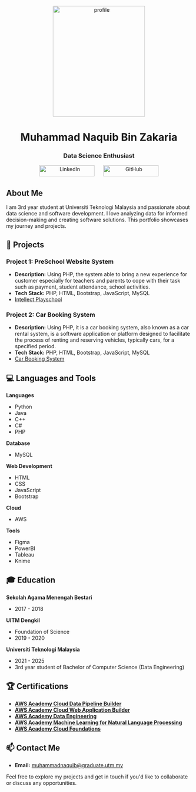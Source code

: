 <p align="center">
  
<img src="https://github.com/drshahizan/HPDP/assets/92329710/ae862ec4-abdd-425e-bc4d-537d435236e8" alt="profile" width="250" height="300">

</p>

<h1 align="center">Muhammad Naquib Bin Zakaria</h1>

<h3 align="center">Data Science Enthusiast</h3>

<div align="center">
  <a href="https://www.linkedin.com/in/naquib-zakaria-527750224" target="_blank" style="text-decoration: none; margin: 10px;">
    <img src="https://img.shields.io/badge/LinkedIn-Connect-0A66C2" alt="LinkedIn" width="150" height="30">
  </a>
  <a href="https://github.com/nqbzkr01" target="_blank" style="text-decoration: none; margin: 10px;">
    <img src="https://img.shields.io/badge/GitHub-Follow-181717" alt="GitHub" width="150" height="30">
  </a>
</div>


## About Me

I am 3rd year student at Universiti Teknologi Malaysia and passionate about data science and software development. I love analyzing data for informed decision-making and creating software solutions. This portfolio showcases my journey and projects.

## 🚀 Projects

### Project 1: PreSchool Website System
- **Description:** Using PHP, the system able to bring a new experience for customer especially for teachers and parents to cope with their task such as payment, student attendance, school activities.
- **Tech Stack:** PHP, HTML, Bootstrap, JavaScript, MySQL
- <a href="https://seedintellect.com/index.php">Intellect Playschool</a>


### Project 2: Car Booking System
- **Description:** Using PHP, it is a car booking system, also known as a car rental system, is a software application or platform designed to facilitate the process of renting and reserving vehicles, typically cars, for a specified period.
- **Tech Stack:** PHP, HTML, Bootstrap, JavaScript, MySQL
- <a href="https://domanial-relationsh.000webhostapp.com/index.php">Car Booking System</a>


## 💻 Languages and Tools
**Languages**
- Python
- Java
- C++
- C#
- PHP

**Database**
- MySQL

**Web Development**
- HTML
- CSS
- JavaScript
- Bootstrap

**Cloud**
- AWS

**Tools**
- Figma
- PowerBI
- Tableau
- Knime


## 🎓 Education

**Sekolah Agama Menengah Bestari**
- 2017 - 2018

**UITM Dengkil**
- Foundation of Science
- 2019 - 2020

**Universiti Teknologi Malaysia**
- 2021 - 2025
- 3rd year student of Bachelor of Computer Science (Data Engineering)


## 🏆 Certifications

- <a href="https://www.credly.com/badges/0d876742-3d1e-48b1-9727-d8980d93702a/linked_in_profile">**AWS Academy Cloud Data Pipeline Builder**</a>
- <a href="https://www.credly.com/badges/595120ba-073f-4d4d-a0c7-750e9b8a30c0/linked_in_profile">**AWS Academy Cloud Web Application Builder**</a>
- <a href="https://www.credly.com/badges/8c01a255-3ab0-444a-abef-7d6bcee05220/linked_in_profile">**AWS Academy Data Engineering**</a>
- <a href="https://www.credly.com/badges/bdd24b0c-c564-4b8d-a0dd-1f96bb3b103f/linked_in_profile">**AWS Academy Machine Learning for Natural Language Processing**</a>
- <a href="https://www.credly.com/badges/845e427a-c311-47ea-8982-accf5e6a0918/linked_in_profile">**AWS Academy Cloud Foundations**</a>

## 📫 Contact Me

- **Email:** muhammadnaquib@graduate.utm.my

Feel free to explore my projects and get in touch if you'd like to collaborate or discuss any opportunities.
